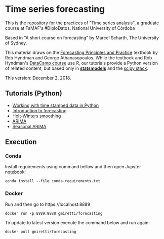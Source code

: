 # Time series forecasting

This is the repository for the practices of "Time series analysis", a graduate course at FaMAF's #DiploDatos, National University of Córdoba

Based in "A short course on forecasting" by Marcel Scharth, The University of Sydney.

This material draws on the [Forecasting Principles and Practice](https://www.otexts.org/fpp2) textbook by Rob Hyndman and George Athanasopoulos. While the textbook and Rob Hyndman's [DataCamp course](https://www.datacamp.com/courses/forecasting-using-r) use R, our tutorials provide a Python version of related content, but based only in [**statsmodels**](https://www.statsmodels.org) and the [scipy stack](https://www.scipy.org/stackspec.html).

This version: December 2, 2018.

## Tutorials (Python)

* [Working with time stamped data in Python](https://github.com/gmiretti/forecasting/blob/master/Tutorial01%20Time%20Stamped.ipynb)
* [Introduction to forecasting](https://github.com/gmiretti/Forecasting/blob/master/Tutorial02%20Forecasting.ipynb)
* [Holt-Winters smoothing](https://github.com/gmiretti/Forecasting/blob/master/Tutorial03%20Holt%20Winters%20Smoothing.ipynb)
* [ARIMA](https://github.com/gmiretti/Forecasting/blob/master/Tutorial04%20ARIMA.ipynb)
* [Seasonal ARIMA](https://github.com/gmiretti/Forecasting/blob/master/Tutorial05%20Seasonal%20ARIMA.ipynb)

## Execution

### Conda

Install requirements using command bellow and then open Jupyter notebook:

    conda install --file conda-requirements.txt

### Docker

Run and then go to https://localhost:8889

    docker run -p 8889:8888 gmiretti/forecasting

To update to latest version execute the command below and run again:

    docker pull gmiretti/forecasting

